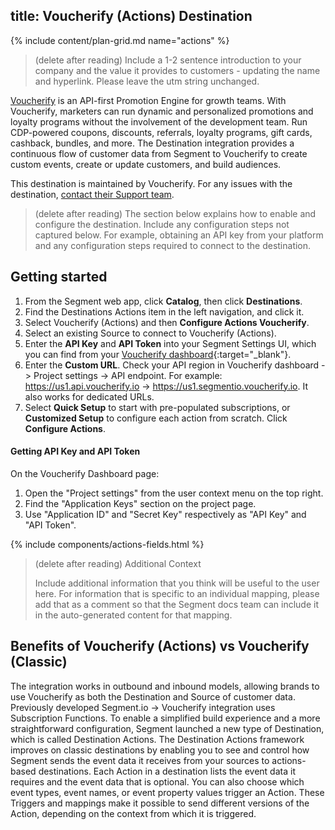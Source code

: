 ## title: Voucherify (Actions) Destination

{% include content/plan-grid.md name="actions" %}

> (delete after reading) Include a 1-2 sentence introduction to your company and the value it provides to customers - updating the name and hyperlink. Please leave the utm string unchanged.

[Voucherify](https://voucherify.io/?utm_source=segmentio&utm_medium=docs&utm_campaign=partners) is an API-first Promotion Engine for growth teams. With Voucherify, marketers can run dynamic and personalized promotions and loyalty programs without the involvement of the development team. Run CDP-powered coupons, discounts, referrals, loyalty programs, gift cards, cashback, bundles, and more. The Destination integration provides a continuous flow of customer data from Segment to Voucherify to create custom events, create or update customers, and build audiences.

This destination is maintained by Voucherify. For any issues with the destination, [contact their Support team](mailto:support@voucherify.io).

> (delete after reading) The section below explains how to enable and configure the destination. Include any configuration steps not captured below. For example, obtaining an API key from your platform and any configuration steps required to connect to the destination.

## Getting started

1. From the Segment web app, click **Catalog**, then click **Destinations**.
2. Find the Destinations Actions item in the left navigation, and click it. 
3. Select Voucherify (Actions) and then **Configure Actions Voucherify**.
4. Select an existing Source to connect to Voucherify (Actions).
5. Enter the **API Key** and **API Token** into your Segment Settings UI, which you can find from your [Voucherify dashboard](https://voucherify.io/dashboard){:target="_blank"}.
6. Enter the **Custom URL**. Check your API region in Voucherify dashboard -> Project settings -> API endpoint. For example: https://us1.api.voucherify.io -> https://us1.segmentio.voucherify.io. It also works for dedicated URLs.
7. Select **Quick Setup** to start with pre-populated subscriptions, or **Customized Setup** to configure each action from scratch. Click **Configure Actions**.

#### Getting API Key and API Token
On the Voucherify Dashboard page:
1. Open the "Project settings" from the user context menu on the top right.
2. Find the "Application Keys" section on the project page.
3. Use "Application ID" and "Secret Key" respectively as "API Key" and "API Token".

{% include components/actions-fields.html %}

> (delete after reading) Additional Context
>
> Include additional information that you think will be useful to the user here. For information that is specific to an individual mapping, please add that as a comment so that the Segment docs team can include it in the auto-generated content for that mapping.

## Benefits of Voucherify (Actions) vs Voucherify (Classic)

The integration works in outbound and inbound models, allowing brands to use Voucherify as both the Destination and Source of customer data. 
Previously developed Segment.io -> Voucherify integration uses Subscription Functions. To enable a simplified build experience and a more straightforward configuration, Segment launched a new type of Destination, which is called Destination Actions. The Destination Actions framework improves on classic destinations by enabling you to see and control how Segment sends the event data it receives from your sources to actions-based destinations. Each Action in a destination lists the event data it requires and the event data that is optional. You can also choose which event types, event names, or event property values trigger an Action. These Triggers and mappings make it possible to send different versions of the Action, depending on the context from which it is triggered.
